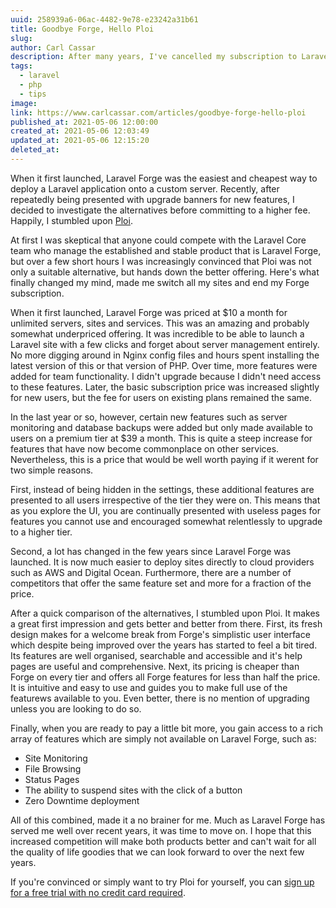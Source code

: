 ```yaml
---
uuid: 258939a6-06ac-4482-9e78-e23242a31b61
title: Goodbye Forge, Hello Ploi
slug: 
author: Carl Cassar
description: After many years, I've cancelled my subscription to Laravel Forge in favour of Ploi, a feature rich dev-ops platform. Here's why...
tags:
  - laravel
  - php
  - tips
image: 
link: https://www.carlcassar.com/articles/goodbye-forge-hello-ploi
published_at: 2021-05-06 12:00:00
created_at: 2021-05-06 12:03:49
updated_at: 2021-05-06 12:15:20
deleted_at:
---
```

When it first launched, Laravel Forge was the easiest and cheapest way to deploy a Laravel application onto a custom server. Recently, after repeatedly being presented with upgrade banners for new features, I decided to investigate the alternatives before committing to a higher fee. Happily, I stumbled upon [Ploi](https://ploi.io/register?referrer=Q0CPw1eA85vsBxHgTf0G).

At first I was skeptical that anyone could compete with the Laravel Core team who manage the established and stable product that is Laravel Forge, but over a few short hours I was increasingly convinced that Ploi was not only a suitable  alternative, but hands down the better offering. Here's what finally changed my mind, made me switch all my sites and end my Forge subscription.

When it first launched, Laravel Forge was priced at $10 a month for unlimited servers, sites and services. This was an amazing and probably somewhat underpriced offering. It was incredible to be able to launch a Laravel site with a few clicks and forget about server management entirely. No more digging around in Nginx config files and hours spent installing the latest version of this or that version of PHP. Over time, more features were added for team functionality. I didn't upgrade because I didn't need access to these features. Later, the basic subscription price was increased slightly for new users, but the fee for users on existing plans remained the same. 

In the last year or so, however, certain new features such as server monitoring and database backups were added but only made available to users on a premium tier at $39 a month. This is quite a steep increase for features that have now become commonplace on other services. Nevertheless, this is a price that would be well worth paying if it werent for two simple reasons.

First, instead of being hidden in the settings, these additional features are presented to all users irrespective of the tier they were on. This means that as you explore the UI, you are continually presented with useless pages for features you cannot use and encouraged somewhat relentlessly to upgrade to a higher tier.

Second, a lot has changed in the few years since Laravel Forge was launched. It is now much easier to deploy sites directly to cloud providers such as AWS and Digital Ocean. Furthermore, there are a number of competitors that offer the same feature set and more for a fraction of the price.

After a quick comparison of the alternatives, I stumbled upon Ploi. It makes a great first impression and gets better and better from there. First, its fresh design makes for a welcome break from Forge's simplistic user interface which despite being improved over the years has started to feel a bit tired. Its features are well organised, searchable and accessible and it's help pages are useful and comprehensive. Next, its pricing is cheaper than Forge on every tier and offers all Forge features for less than half the price. It is intuitive and easy to use and guides you to make full use of the featurews available to you. Even better, there is no mention of upgrading unless you are looking to do so.

Finally, when you are ready to pay a little bit more, you gain access to a rich array of features which are simply not available on Laravel Forge, such as:

- Site Monitoring
- File Browsing
- Status Pages
- The ability to suspend sites with the click of a button
- Zero Downtime deployment

All of this combined, made it a no brainer for me. Much as Laravel Forge has served me well over recent years, it was time to move on. I hope that this increased competition will make both products better and can't wait for all the quality of life goodies that we can look forward to over the next few years.

If you're convinced or simply want to try Ploi for yourself, you can [sign up for a free trial with no credit card required](https://ploi.io/register?referrer=Q0CPw1eA85vsBxHgTf0G).
